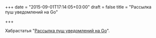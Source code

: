 +++
date = "2015-09-01T17:14:05+03:00"
draft = false
title = "Рассылка пуш уведомлений на Go"

+++

<p>Хабрастатья &quot;<a href="http://habrahabr.ru/post/265731/">Рассылка пуш уведомлений на Go</a>&quot;.</p>

